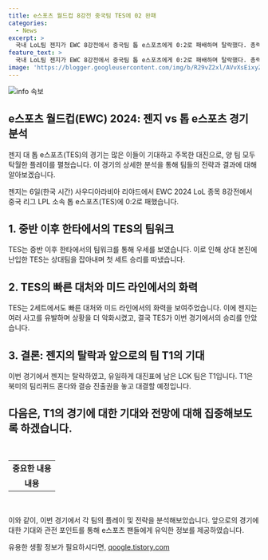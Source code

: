 ```yaml
---
title: e스포츠 월드컵 8강전 중국팀 TES에 02 완패
categories:
  - News
excerpt: >
  국내 LoL팀 젠지가 EWC 8강전에서 중국팀 톱 e스포츠에게 0:2로 패배하며 탈락했다. 총력전을 펼치던 젠지는 TES의 강력한 압박에 힘들어하며 패배했는데, 이로써 T1이 유일한 LCK팀으로 남았다. T1은 4강전에서 북미의 팀리퀴드 혼다와 대결한다.
feature_text: >
  국내 LoL팀 젠지가 EWC 8강전에서 중국팀 톱 e스포츠에게 0:2로 패배하며 탈락했다. 총력전을 펼치던 젠지는 TES의 강력한 압박에 힘들어하며 패배했는데, 이로써 T1이 유일한 LCK팀으로 남았다. T1은 4강전에서 북미의 팀리퀴드 혼다와 대결한다.
image: 'https://blogger.googleusercontent.com/img/b/R29vZ2xl/AVvXsEixyZcFfHzMRdzZMjFBmAUKJYCLCGyLL1o632UiGVXcaFdKo_bkvkuCioo0uUKlGfBVcT3P84aROyZIXSBEx3Aw5nCQ3pTgDom1WDC4m8eifvWiAmWEEVb4x6G_l8C0QH225ldMjyaFvpxGEBGNO37VmDTDMHGhJPq73UglMfDca1-0aw/s1600/blogspot.png'
---
```


<p><img src="https://blogger.googleusercontent.com/img/b/R29vZ2xl/AVvXsEixyZcFfHzMRdzZMjFBmAUKJYCLCGyLL1o632UiGVXcaFdKo_bkvkuCioo0uUKlGfBVcT3P84aROyZIXSBEx3Aw5nCQ3pTgDom1WDC4m8eifvWiAmWEEVb4x6G_l8C0QH225ldMjyaFvpxGEBGNO37VmDTDMHGhJPq73UglMfDca1-0aw/s1600/blogspot.png" alt="info 속보" /></p>

<h2 data-ke-size="size26">e스포츠 월드컵(EWC) 2024: 젠지 vs 톱 e스포츠 경기 분석</h2>

<p>젠지 대 톱 e스포츠(TES)의 경기는 많은 이들이 기대하고 주목한 대진으로, 양 팀 모두 탁월한 플레이를 펼쳤습니다. 이 경기의 상세한 분석을 통해 팀들의 전략과 결과에 대해 알아보겠습니다.</p>

<p data-ke-size="size16">젠지는 6일(한국 시간) 사우디아라비아 리야드에서 EWC 2024 LoL 종목 8강전에서 중국 리그 LPL 소속 톱 e스포츠(TES)에 0:2로 패했습니다.</p>

<h2 data-ke-size="size24">1. 중반 이후 한타에서의 TES의 팀워크</h2>

<p data-ke-size="size16">TES는 중반 이후 한타에서의 팀워크를 통해 우세를 보였습니다. 이로 인해 상대 본진에 난입한 TES는 상대팀을 잡아내며 첫 세트 승리를 따냈습니다.</p>

<h2 data-ke-size="size24">2. TES의 빠른 대처와 미드 라인에서의 화력</h2>

<p data-ke-size="size16">TES는 2세트에서도 빠른 대처와 미드 라인에서의 화력을 보여주었습니다. 이에 젠지는 여러 사고를 유발하며 상황을 더 악화시켰고, 결국 TES가 이번 경기에서의 승리를 안았습니다.</p>

<h2 data-ke-size="size24">3. 결론: 젠지의 탈락과 앞으로의 팀 T1의 기대</h2>

<p data-ke-size="size16">이번 경기에서 젠지는 탈락하였고, 유일하게 대진표에 남은 LCK 팀은 T1입니다. T1은 북미의 팀리퀴드 혼다와 결승 진출권을 놓고 대결할 예정입니다.</p>

<h2 data-ke-size="size24">다음은, T1의 경기에 대한 기대와 전망에 대해 집중해보도록 하겠습니다.</h2>

<p data-ke-size="size16">&nbsp;</p>

<table>
    <tbody>
        <tr>
            <td style="text-align: center; height: 17px;"><b>중요한 내용</b></td>
        </tr>
        <tr>
            <td style="text-align: center; height: 17px;"><b>내용</b></td>
        </tr>
    </tbody>
</table>

<p data-ke-size="size16">&nbsp;</p>

<p>이와 같이, 이번 경기에서 각 팀의 플레이 및 전략을 분석해보았습니다. 앞으로의 경기에 대한 기대와 관전 포인트를 통해 e스포츠 팬들에게 유익한 정보를 제공하였습니다.</p>
유용한 생활 정보가 필요하시다면, <a href="https://qoogle.tistory.com" rel="dofollow">qoogle.tistory.com</a>


